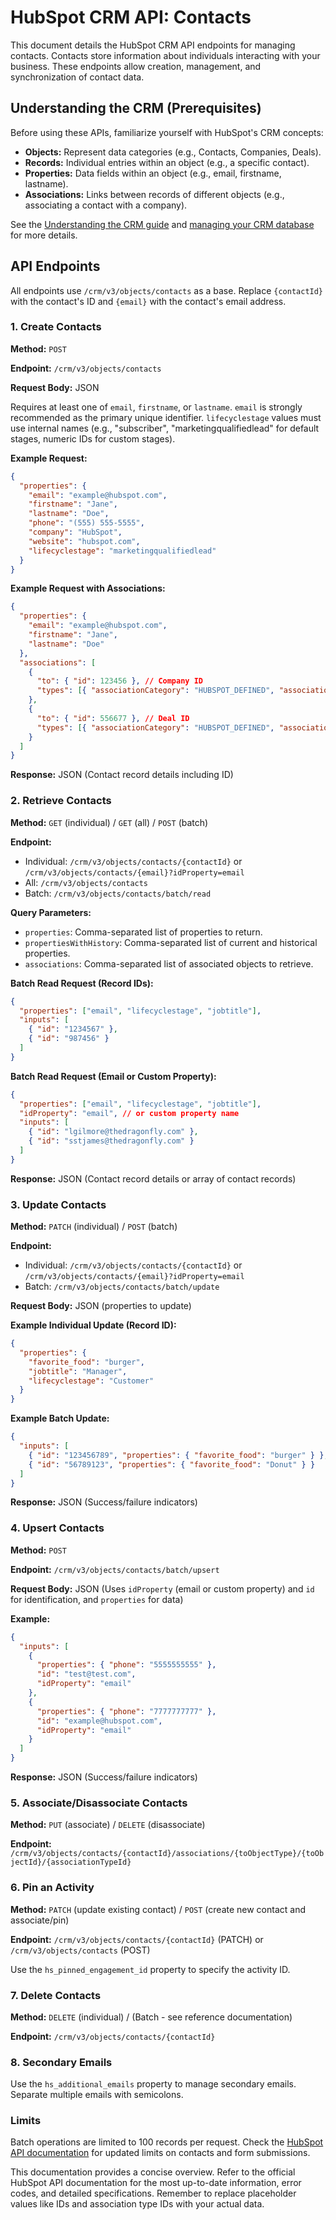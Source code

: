 # HubSpot CRM API: Contacts

This document details the HubSpot CRM API endpoints for managing contacts.  Contacts store information about individuals interacting with your business.  These endpoints allow creation, management, and synchronization of contact data.

## Understanding the CRM (Prerequisites)

Before using these APIs, familiarize yourself with HubSpot's CRM concepts:

* **Objects:**  Represent data categories (e.g., Contacts, Companies, Deals).
* **Records:** Individual entries within an object (e.g., a specific contact).
* **Properties:** Data fields within an object (e.g., email, firstname, lastname).
* **Associations:** Links between records of different objects (e.g., associating a contact with a company).

See the [Understanding the CRM guide](link_to_guide_here) and [managing your CRM database](link_to_guide_here) for more details.


## API Endpoints

All endpoints use `/crm/v3/objects/contacts` as a base.  Replace `{contactId}` with the contact's ID and `{email}` with the contact's email address.


### 1. Create Contacts

**Method:** `POST`

**Endpoint:** `/crm/v3/objects/contacts`

**Request Body:** JSON

Requires at least one of `email`, `firstname`, or `lastname`.  `email` is strongly recommended as the primary unique identifier.  `lifecyclestage` values must use internal names (e.g., "subscriber", "marketingqualifiedlead" for default stages, numeric IDs for custom stages).

**Example Request:**

```json
{
  "properties": {
    "email": "example@hubspot.com",
    "firstname": "Jane",
    "lastname": "Doe",
    "phone": "(555) 555-5555",
    "company": "HubSpot",
    "website": "hubspot.com",
    "lifecyclestage": "marketingqualifiedlead"
  }
}
```

**Example Request with Associations:**

```json
{
  "properties": {
    "email": "example@hubspot.com",
    "firstname": "Jane",
    "lastname": "Doe"
  },
  "associations": [
    {
      "to": { "id": 123456 }, // Company ID
      "types": [{ "associationCategory": "HUBSPOT_DEFINED", "associationTypeId": 279 }] // Association Type ID
    },
    {
      "to": { "id": 556677 }, // Deal ID
      "types": [{ "associationCategory": "HUBSPOT_DEFINED", "associationTypeId": 197 }] // Association Type ID
    }
  ]
}
```

**Response:** JSON (Contact record details including ID)


### 2. Retrieve Contacts

**Method:** `GET` (individual) / `GET` (all) / `POST` (batch)

**Endpoint:**

* Individual: `/crm/v3/objects/contacts/{contactId}` or `/crm/v3/objects/contacts/{email}?idProperty=email`
* All: `/crm/v3/objects/contacts`
* Batch: `/crm/v3/objects/contacts/batch/read`

**Query Parameters:**

* `properties`: Comma-separated list of properties to return.
* `propertiesWithHistory`:  Comma-separated list of current and historical properties.
* `associations`: Comma-separated list of associated objects to retrieve.

**Batch Read Request (Record IDs):**

```json
{
  "properties": ["email", "lifecyclestage", "jobtitle"],
  "inputs": [
    { "id": "1234567" },
    { "id": "987456" }
  ]
}
```

**Batch Read Request (Email or Custom Property):**

```json
{
  "properties": ["email", "lifecyclestage", "jobtitle"],
  "idProperty": "email", // or custom property name
  "inputs": [
    { "id": "lgilmore@thedragonfly.com" },
    { "id": "sstjames@thedragonfly.com" }
  ]
}
```

**Response:** JSON (Contact record details or array of contact records)


### 3. Update Contacts

**Method:** `PATCH` (individual) / `POST` (batch)

**Endpoint:**

* Individual: `/crm/v3/objects/contacts/{contactId}` or `/crm/v3/objects/contacts/{email}?idProperty=email`
* Batch: `/crm/v3/objects/contacts/batch/update`

**Request Body:** JSON (properties to update)

**Example Individual Update (Record ID):**

```json
{
  "properties": {
    "favorite_food": "burger",
    "jobtitle": "Manager",
    "lifecyclestage": "Customer"
  }
}
```

**Example Batch Update:**

```json
{
  "inputs": [
    { "id": "123456789", "properties": { "favorite_food": "burger" } },
    { "id": "56789123", "properties": { "favorite_food": "Donut" } }
  ]
}
```

**Response:** JSON (Success/failure indicators)


### 4. Upsert Contacts

**Method:** `POST`

**Endpoint:** `/crm/v3/objects/contacts/batch/upsert`

**Request Body:** JSON (Uses `idProperty` (email or custom property) and `id` for identification, and `properties` for data)

**Example:**

```json
{
  "inputs": [
    {
      "properties": { "phone": "5555555555" },
      "id": "test@test.com",
      "idProperty": "email"
    },
    {
      "properties": { "phone": "7777777777" },
      "id": "example@hubspot.com",
      "idProperty": "email"
    }
  ]
}
```

**Response:** JSON (Success/failure indicators)


### 5. Associate/Disassociate Contacts

**Method:** `PUT` (associate) / `DELETE` (disassociate)

**Endpoint:** `/crm/v3/objects/contacts/{contactId}/associations/{toObjectType}/{toObjectId}/{associationTypeId}`


### 6. Pin an Activity

**Method:** `PATCH` (update existing contact) / `POST` (create new contact and associate/pin)

**Endpoint:** `/crm/v3/objects/contacts/{contactId}` (PATCH) or `/crm/v3/objects/contacts` (POST)

Use the `hs_pinned_engagement_id` property to specify the activity ID.


### 7. Delete Contacts

**Method:** `DELETE` (individual) /  (Batch - see reference documentation)

**Endpoint:** `/crm/v3/objects/contacts/{contactId}`


### 8. Secondary Emails

Use the `hs_additional_emails` property to manage secondary emails.  Separate multiple emails with semicolons.


### Limits

Batch operations are limited to 100 records per request.  Check the [HubSpot API documentation](link_to_hubspot_api_docs) for updated limits on contacts and form submissions.


This documentation provides a concise overview.  Refer to the official HubSpot API documentation for the most up-to-date information, error codes, and detailed specifications. Remember to replace placeholder values like IDs and association type IDs with your actual data.
